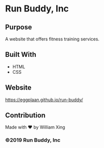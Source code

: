 # Run Buddy, Inc

## Purpose
A website that offers fitness training services.

## Built With
* HTML
* CSS

## Website
https://eggplaan.github.io/run-buddy/

## Contribution
Made with ❤️ by William Xing

### ©️2019 Run Buddy, Inc
    